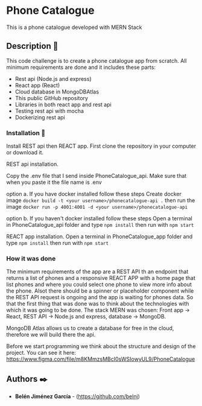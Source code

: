 # Phone Catalogue

This is a phone catalogue developed with MERN Stack

## Description 🚀
This code challenge is to create a phone catalogue app from scratch. All minimum requirements are done and it includes these parts:

-	Rest api (Node.js and express) 
-	React app (React)
- Cloud database in MongoDBAtlas
-	This public GitHub repository
-	Libraries in both react app and rest api
-	Testing rest api with mocha
-	Dockerizing rest api

### Installation 🔧
Install REST api then REACT app.
First clone the repository in your computer or download it.

REST api installation. 

Copy the .env file that I send inside PhoneCatalogue_api. Make sure that when you paste it the file name is .env

option a. If you have docker installed follow these steps
Create docker image `docker build -t <your username>/phonecatalogue-api .`
then run the image `docker run -p 4001:4001 -d <your username>/phonecatalogue-api`

option b. If you haven't docker installed follow these steps
Open a terminal in PhoneCatalogue_api folder and type `npm install`
then run with `npm start`

REACT app installation.
Open a terminal in PhoneCatalogue_app folder and type `npm install`
then run with `npm start`

### How it was done
The minimum requirements of the app are a REST API th an endpoint that returns a list of phones and a responsive REACT APP with a home page that list phones and where you could select one phone to view more info about the phone. Alsot there should be a spinner or placeholder component while the REST API request is ongoing and the app is waiting for phones data.
So that the first thing that was done was to think about the technologies with which it was going to be done. The stack MERN was chosen: Front app -> React, REST API -> Node.js and express, database -> MongoDB.

MongoDB Atlas allows us to create a database for free in the cloud, therefore we will build there the api. 

Before we start programming we think about the structure and design of the project. You can see it here: https://www.figma.com/file/m8KMmzsMBcI0sWSIowyUL9/PhoneCatalogue


## Authors ✒️
* **Belén Jiménez García** - (https://github.com/belnj)
